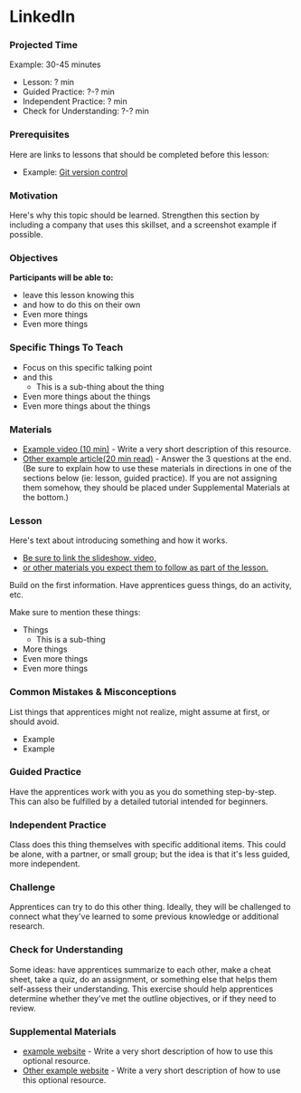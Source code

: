 # LinkedIn

### Projected Time

Example: 30-45 minutes
- Lesson: ? min
- Guided Practice: ?-? min
- Independent Practice: ? min
- Check for Understanding: ?-? min

### Prerequisites

Here are links to lessons that should be completed before this lesson:

- Example: [Git version control](version-control/git-version-control/git-version-control.md)

### Motivation

Here's why this topic should be learned. Strengthen this section by including a company that uses this skillset, and a screenshot example if possible.

### Objectives

**Participants will be able to:**

- leave this lesson knowing this
- and how to do this on their own
- Even more things
- Even more things

### Specific Things To Teach

- Focus on this specific talking point
- and this
	- This is a sub-thing about the thing
- Even more things about the things
- Even more things about the things

### Materials

- [Example video (10 min)](https://example.com) - Write a very short description of this resource.
- [Other example article(20 min read)](https://otherexample.com) - Answer the 3 questions at the end.
(Be sure to explain how to use these materials in directions in one of the sections below (ie: lesson, guided practice).  If you are not assigning them somehow, they should be placed under Supplemental Materials at the bottom.) 

### Lesson

Here's text about introducing something and how it works.

- [Be sure to link the slideshow, video,](google.com)
- [or other materials you expect them to follow as part of the lesson.](google.com)

Build on the first information. Have apprentices guess things, do an activity, etc.

Make sure to mention these things:

- Things
	- This is a sub-thing
- More things
- Even more things
- Even more things


### Common Mistakes & Misconceptions

List things that apprentices might not realize, might assume at first, or should avoid.

- Example
- Example


### Guided Practice

Have the apprentices work with you as you do something step-by-step.  This can also be fulfilled by a detailed tutorial intended for beginners.


### Independent Practice

Class does this thing themselves with specific additional items. This could be alone, with a partner, or small group; but the idea is that it's less guided, more independent.

### Challenge

Apprentices can try to do this other thing. Ideally, they will be challenged to connect what they've learned to some previous knowledge or additional research.


### Check for Understanding

Some ideas: have apprentices summarize to each other, make a cheat sheet, take a quiz, do an assignment, or something else that helps them self-assess their understanding. This exercise should help apprentices determine whether they've met the outline objectives, or if they need to review.

### Supplemental Materials
- [example website](https://example.com) - Write a very short description of how to use this optional resource.
- [Other example website](https://otherexample.com) - Write a very short description of how to use this optional resource.

